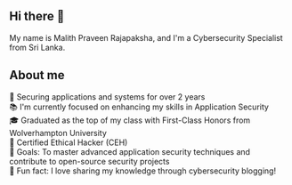 ## Hi there 👋
My name is Malith Praveen Rajapaksha, and I'm a Cybersecurity Specialist from Sri Lanka.

## About me

🔐 Securing applications and systems for over 2 years  
📚 I'm currently focused on enhancing my skills in Application Security  
🎓 Graduated as the top of my class with First-Class Honors from Wolverhampton University  
🏅 Certified Ethical Hacker (CEH)  
🎯 Goals: To master advanced application security techniques and contribute to open-source security projects  
🎲 Fun fact: I love sharing my knowledge through cybersecurity blogging!

<!--
**Malith18/Malith18** is a ✨ _special_ ✨ repository because its `README.md` (this file) appears on your GitHub profile.


